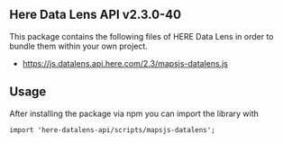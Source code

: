 ## Here Data Lens API v2.3.0-40

This package contains the following files of HERE Data Lens in order to bundle them within your own project.

* https://js.datalens.api.here.com/2.3/mapsjs-datalens.js


## Usage

After installing the package via npm you can import the library with
```
import 'here-datalens-api/scripts/mapsjs-datalens';
```